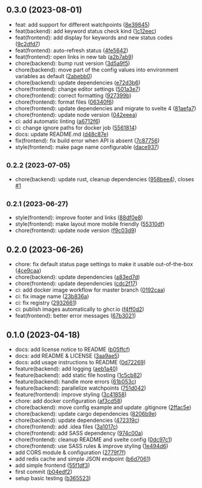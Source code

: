 ## 0.3.0 (2023-08-01)

* feat: add support for different watchpoints ([8e39845](https://github.com/Data5tream/simple-status-page/commit/8e39845))
* feat(backend): add keyword status check kind ([1c12eec](https://github.com/Data5tream/simple-status-page/commit/1c12eec))
* feat(frontend): add display for keywords and new status codes ([9c2dfd7](https://github.com/Data5tream/simple-status-page/commit/9c2dfd7))
* feat(frontend): auto-refresh status ([4fe5642](https://github.com/Data5tream/simple-status-page/commit/4fe5642))
* feat(frontend): open links in new tab ([a2b7ab9](https://github.com/Data5tream/simple-status-page/commit/a2b7ab9))
* chore(backend): bump rust version ([3d5a9f5](https://github.com/Data5tream/simple-status-page/commit/3d5a9f5))
* chore(backend): move part of the config values into environment variables as default ([2abebb0](https://github.com/Data5tream/simple-status-page/commit/2abebb0))
* chore(backend): update dependencies ([e72d3b6](https://github.com/Data5tream/simple-status-page/commit/e72d3b6))
* chore(frontend): change editor settings ([501a3e7](https://github.com/Data5tream/simple-status-page/commit/501a3e7))
* chore(frontend): correct formatting ([927399b](https://github.com/Data5tream/simple-status-page/commit/927399b))
* chore(frontend): format files ([06340f6](https://github.com/Data5tream/simple-status-page/commit/06340f6))
* chore(frontend): update dependencies and migrate to svelte 4 ([81aefa7](https://github.com/Data5tream/simple-status-page/commit/81aefa7))
* chore(frontend): update node version ([042eeea](https://github.com/Data5tream/simple-status-page/commit/042eeea))
* ci: add automatic linting ([a6712f6](https://github.com/Data5tream/simple-status-page/commit/a6712f6))
* ci: change ignore paths for docker job ([5561814](https://github.com/Data5tream/simple-status-page/commit/5561814))
* docs: update README.md ([d48c87e](https://github.com/Data5tream/simple-status-page/commit/d48c87e))
* fix(frontend): fix build error when API is absent ([7c87756](https://github.com/Data5tream/simple-status-page/commit/7c87756))
* style(frontend): make page name configurable ([dace937](https://github.com/Data5tream/simple-status-page/commit/dace937))



## <small>0.2.2 (2023-07-05)</small>

* chore(backend): update rust, cleanup dependencies ([958bee4](https://github.com/Data5tream/simple-status-page/commit/958bee4)), closes [#1](https://github.com/Data5tream/simple-status-page/issues/1)



## <small>0.2.1 (2023-06-27)</small>

* style(frontend): improve footer and links ([88df0e8](https://github.com/Data5tream/simple-status-page/commit/88df0e8))
* style(frontend): make layout more mobile friendly ([55310df](https://github.com/Data5tream/simple-status-page/commit/55310df))
* chore(frontend): update node version ([f9c03d9](https://github.com/Data5tream/simple-status-page/commit/f9c03d9))



## 0.2.0 (2023-06-26)

* chore: fix default status page settings to make it usable out-of-the-box ([4ce9caa](https://github.com/Data5tream/simple-status-page/commit/4ce9caa))
* chore(backend): update dependencies ([a83ed7d](https://github.com/Data5tream/simple-status-page/commit/a83ed7d))
* chore(frontend): update dependencies ([cdc2f17](https://github.com/Data5tream/simple-status-page/commit/cdc2f17))
* ci: add docker image workflow for master branch ([0192caa](https://github.com/Data5tream/simple-status-page/commit/0192caa))
* ci: fix image name ([23b836a](https://github.com/Data5tream/simple-status-page/commit/23b836a))
* ci: fix registry ([2932661](https://github.com/Data5tream/simple-status-page/commit/2932661))
* ci: publish images automatically to ghcr.io ([f4ff0d2](https://github.com/Data5tream/simple-status-page/commit/f4ff0d2))
* feat(frontend): better error messages ([67b3021](https://github.com/Data5tream/simple-status-page/commit/67b3021))



## 0.1.0 (2023-04-18)

* docs: add license notice to README ([b05ffcf](https://github.com/Data5tream/simple-status-page/commit/b05ffcf))
* docs: add README & LICENSE ([3aa9ae5](https://github.com/Data5tream/simple-status-page/commit/3aa9ae5))
* docs: add usage instructions to README ([0d72269](https://github.com/Data5tream/simple-status-page/commit/0d72269))
* feature(backend): add logging ([aeb1a40](https://github.com/Data5tream/simple-status-page/commit/aeb1a40))
* feature(backend): add static file hosting ([1c5cb82](https://github.com/Data5tream/simple-status-page/commit/1c5cb82))
* feature(backend): handle more errors ([61b053c](https://github.com/Data5tream/simple-status-page/commit/61b053c))
* feature(backend): parallelize watchpoints ([751d042](https://github.com/Data5tream/simple-status-page/commit/751d042))
* feature(frontend): improve styling ([3c41858](https://github.com/Data5tream/simple-status-page/commit/3c41858))
* chore: add docker configuration ([af3cd58](https://github.com/Data5tream/simple-status-page/commit/af3cd58))
* chore(backend): move config example and update .gitignore ([2ffac5e](https://github.com/Data5tream/simple-status-page/commit/2ffac5e))
* chore(backend): update cargo dependencies ([8206b9e](https://github.com/Data5tream/simple-status-page/commit/8206b9e))
* chore(backend): update dependencies ([472319c](https://github.com/Data5tream/simple-status-page/commit/472319c))
* chore(frontend): add .idea files ([3a1017c](https://github.com/Data5tream/simple-status-page/commit/3a1017c))
* chore(frontend): add SASS dependency ([974c00a](https://github.com/Data5tream/simple-status-page/commit/974c00a))
* chore(frontend): cleanup README and svelte config ([0dc97c1](https://github.com/Data5tream/simple-status-page/commit/0dc97c1))
* chore(frontend): use SASS rules & improve styling ([1e494d6](https://github.com/Data5tream/simple-status-page/commit/1e494d6))
* add CORS module & configuration ([2779f7f](https://github.com/Data5tream/simple-status-page/commit/2779f7f))
* add redis cache and simple JSON endpoint ([b6d7061](https://github.com/Data5tream/simple-status-page/commit/b6d7061))
* add simple frontend ([55f1df3](https://github.com/Data5tream/simple-status-page/commit/55f1df3))
* first commit ([b04edf2](https://github.com/Data5tream/simple-status-page/commit/b04edf2))
* setup basic testing ([b365523](https://github.com/Data5tream/simple-status-page/commit/b365523))



